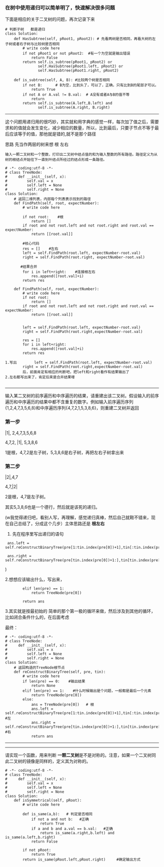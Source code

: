 ### 在树中使用递归可以简单明了，快速解决很多问题

下面是相应的关于二叉树的问题，再次记录下来

```
# 判断子树   都是递归
class Solution:
    def HasSubtree(self, pRoot1, pRoot2): # 先看两树是否相同，再看大树的左子树或者右子树与比较树是否相同
        # write code here
        if not pRoot1 or not pRoot2:  #有一个为空就是输出错误
            return False
        return self.is_subtree(pRoot1, pRoot2) or 
               self.HasSubtree(pRoot1.left, pRoot2) or 
               self.HasSubtree(pRoot1.right, pRoot2)
     
    def is_subtree(self, A, B): #比较两个树是否相同
        if not B:      # B为空，比到头了，可以了，正确，只有比到B的尾部才可以。
            return True
        if not A or A.val != B.val:  # A没有或者A与B的值不等
            return 
        return self.is_subtree(A.left,B.left) and 
               self.is_subtree(A.right, B.right)

```


***
这个问题用递归用的很巧妙，其实就和用字典的感觉一样，每次加了值之后，需要求和的值就会发生变化，减少相应的数量，所以，比到最后，只要子节点不等于最后应该等于的值，那他就是错的,就不是那个路径

思路 先当作两层的树来想  根 左右

```
输入一颗二叉树和一个整数，打印出二叉树中结点值的和为输入整数的所有路径。路径定义为从树的根结点开始往下一直到叶结点所经过的结点形成一条路径。

# -*- coding:utf-8 -*-
# class TreeNode:
#     def __init__(self, x):
#         self.val = x
#         self.left = None
#         self.right = None
class Solution:
    # 返回二维列表，内部每个列表表示找到的路径
    def FindPath(self, root, expectNumber):
        # write code here

        if not root:    #根
            return []
        if root and not root.left and not root.right and root.val == expectNumber:
            return [[root.val]] 

        #核心代码
        res = []    #左右
        left = self.FindPath(root.left, expectNumber-root.val)
        right = self.FindPath(root.right, expectNumber-root.val)
       
       #结果合并
        for i in left+right:    #连接根左右
            res.append([root.val]+i)
        return res

    def FindPath(self, root, expectNumber):
        # write code here
        if not root:
            return []
        if root and not root.left and not root.right and root.val == expectNumber:
            return [[root.val]]
        
        
        left = self.FindPath(root.left, expectNumber-root.val)
        right = self.FindPath(root.right,expectNumber-root.val)
        
        res = []
        for i in left+right:
            res.append([root.val]+i)
        return res

1.写出        left = self.FindPath(root.left, expectNumber-root.val)
        right = self.FindPath(root.right,expectNumber-root.val)
        后，前面肯定有相应的判断吧，把left和right看作有结果输出了
2.左右都写出来了，肯定后来是合并结果喽


```


***
输入某二叉树的前序遍历和中序遍历的结果，请重建出该二叉树。假设输入的前序遍历和中序遍历的结果中都不含重复的数字。例如输入前序遍历序列{1,2,4,7,3,5,6,8}和中序遍历序列{4,7,2,1,5,3,8,6}，则重建二叉树并返回

### 第一步
|1|, 2,4,7,3,5,6,8

4,7,2, |1|, 5,3,8,6

1是根，4,7,2是左子树，5,3,8,6是右子树，再把左右子树拿出来

### 第二步

|2|,4,7

4,7,|2|

2是根，4,7是左子树。


其实5,3,8,6也是一个德行，然后就是该死的递归。

(w我觉得递归吧，看别人写，再理解，感觉递归真棒，然后自己就鞋不错来，现在自己总结了，分成这个几步）主体思路还是  **根左右**

1. 先在程序里写出递归的语句

```
 ans.left = self.reConstructBinaryTree(pre[1:tin.index(pre[0])+1],tin[:tin.index(pre[0])])
 
 ans.right = self.reConstructBinaryTree(pre[tin.index(pre[0])+1:],tin[tin.index(pre[0])+1:])
```

)

2.想想应该输出什么，写出来，

```
        elif len(pre) == 1:
            return TreeNode(pre[0])

        return ans
```

3.其实就是按最初始的 简单的那个第一极的循环来做，然后涉及到其他的循环，比如闭合条件什么的，在后面考虑


最终：
```
# -*- coding:utf-8 -*-
# class TreeNode:
#     def __init__(self, x):
#         self.val = x
#         self.left = None
#         self.right = None
class Solution:
    # 返回构造的TreeNode根节点
    def reConstructBinaryTree(self, pre, tin):
        # write code here
        if len(pre) == 0:    #输出结果
            return None  
        elif len(pre) == 1:    #什么时候输出是个问题，一般都是最后一个元素
            return TreeNode(pre[0])
        else:
            ans = TreeNode(pre[0])   # 根
            ans.left = self.reConstructBinaryTree(pre[1:tin.index(pre[0])+1],tin[:tin.index(pre[0])])    #左   
            ans.right = self.reConstructBinaryTree(pre[tin.index(pre[0])+1:],tin[tin.index(pre[0])+1:])    #右
            return ans
```

***



***

请实现一个函数，用来判断 **一颗二叉树**是不是对称的。注意，如果一个二叉树同此二叉树的镜像是同样的，定义其为对称的。


```
# -*- coding:utf-8 -*-
# class TreeNode:
#     def __init__(self, x):
#         self.val = x
#         self.left = None
#         self.right = None
class Solution:
    def isSymmetrical(self, pRoot):
        # write code here
        
        def is_same(a,b):   # 判定是否相同
            if not a and not b:   #正确
                return True
            if a and b and a.val == b.val:   #正确
                return is_same(a.right,b.left) and is_same(a.left,b.right)  
            return False

        if not pRoot:     
            return True 
        return is_same(pRoot.left,pRoot.right)     #确定输出方式
```
